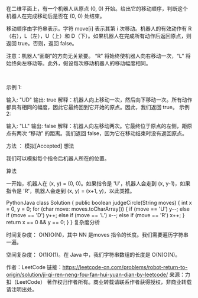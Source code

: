 在二维平面上，有一个机器人从原点 (0, 0) 开始。给出它的移动顺序，判断这个机器人在完成移动后是否在 (0, 0) 处结束。

移动顺序由字符串表示。字符 move[i] 表示其第 i 次移动。机器人的有效动作有 R（右），L（左），U（上）和 D（下）。如果机器人在完成所有动作后返回原点，则返回 true。否则，返回 false。

注意：机器人“面朝”的方向无关紧要。 “R” 将始终使机器人向右移动一次，“L” 将始终向左移动等。此外，假设每次移动机器人的移动幅度相同。

 

示例 1:

输入: "UD"
输出: true
解释：机器人向上移动一次，然后向下移动一次。所有动作都具有相同的幅度，因此它最终回到它开始的原点。因此，我们返回 true。
示例 2:

输入: "LL"
输出: false
解释：机器人向左移动两次。它最终位于原点的左侧，距原点有两次 “移动” 的距离。我们返回 false，因为它在移动结束时没有返回原点。


方法 ： 模拟[Accepted]
想法

我们可以模拟每个指令后机器人所在的位置。

算法

一开始，机器人在 (x, y) = (0, 0)。如果指令是 'U'，机器人会走到 (x, y-1)，如果指令是 'R'，机器人会走到 (x, y) = (x+1, y)，以此类推。

PythonJava
class Solution {
    public boolean judgeCircle(String moves) {
        int x = 0, y = 0;
        for (char move: moves.toCharArray()) {
            if (move == 'U') y--;
            else if (move == 'D') y++;
            else if (move == 'L') x--;
            else if (move == 'R') x++;
        }
        return x == 0 && y == 0;
    }
}
复杂度分析

时间复杂度： O(N)O(N)，其中 NN 是moves 指令的长度。我们需要遍历字符串一遍。

空间复杂度： O(1)O(1)。在 Java 中，我们字符串数组的长度是 O(N)O(N)。

作者：LeetCode
链接：https://leetcode-cn.com/problems/robot-return-to-origin/solution/ji-qi-ren-neng-fou-fan-hui-yuan-dian-by-leetcode/
来源：力扣（LeetCode）
著作权归作者所有。商业转载请联系作者获得授权，非商业转载请注明出处。